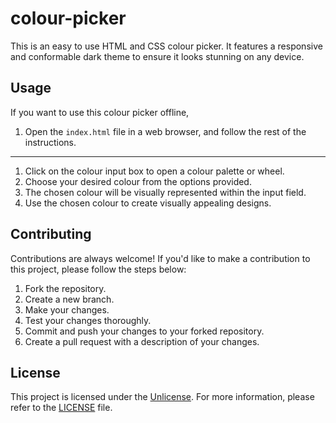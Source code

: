 # colour-picker

This is an easy to use HTML and CSS colour picker. It features a responsive and conformable dark theme to ensure it looks stunning on any device.

## Usage

If you want to use this colour picker offline,

1. Open the `index.html` file in a web browser, and follow the rest of the instructions.

---

1. Click on the colour input box to open a colour palette or wheel.
2. Choose your desired colour from the options provided.
3. The chosen colour will be visually represented within the input field.
4. Use the chosen colour to create visually appealing designs.

## Contributing

Contributions are always welcome! If you'd like to make a contribution to this project, please follow the steps below:

1. Fork the repository.
2. Create a new branch.
3. Make your changes.
4. Test your changes thoroughly.
5. Commit and push your changes to your forked repository.
6. Create a pull request with a description of your changes.

## License

This project is licensed under the [Unlicense](https://unlicense.org/). For more information, please refer to the [LICENSE](LICENSE) file.
